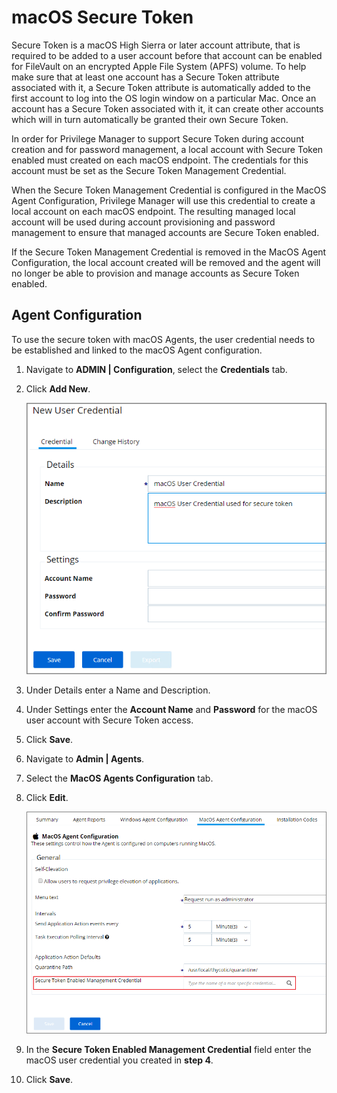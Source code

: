 [title]: # (macOS Secure Token)
[tags]: # (local service accounts)
[priority]: # (601)
# macOS Secure Token

Secure Token is a macOS High Sierra or later account attribute, that is required to be added to a user account before that account can be enabled for FileVault on an encrypted Apple File System (APFS) volume. To help make sure that at least one account has a Secure Token attribute associated with it, a Secure Token attribute is automatically added to the first account to log into the OS login window on a particular Mac. Once an account has a Secure Token associated with it, it can create other accounts which will in turn automatically be granted their own Secure Token.

In order for Privilege Manager to support Secure Token during account creation and for password management, a local account with Secure Token enabled must created on each macOS endpoint. The credentials for this account must be set as the Secure Token Management Credential.

When the Secure Token Management Credential is configured in the MacOS Agent Configuration, Privilege Manager will use this credential to create a local account on each macOS endpoint. The resulting managed local account will be used during account provisioning and password management to ensure that managed accounts are Secure Token enabled.

If the Secure Token Management Credential is removed in the MacOS Agent Configuration, the local account created will be removed and the agent will no longer be able to provision and manage accounts as Secure Token enabled.

## Agent Configuration

To use the secure token with macOS Agents, the user credential needs to be established and linked to the macOS Agent configuration. 

1. Navigate to __ADMIN | Configuration__, select the __Credentials__ tab.
1. Click __Add New__.

   ![New User Credential](images/secure-token/macOS-credential-1.png)
1. Under Details enter a Name and Description.
1. Under Settings enter the __Account Name__ and __Password__ for the macOS user account with Secure Token access.
1. Click __Save__.
1. Navigate to __Admin | Agents__.
1. Select the __MacOS Agents Configuration__ tab.
1. Click __Edit__.

   ![Add credential to macOS agent configuration](images/secure-token/macOS-credential-2.png)
1. In the __Secure Token Enabled Management Credential__ field enter the macOS user credential you created in __step 4__.
1. Click __Save__.
